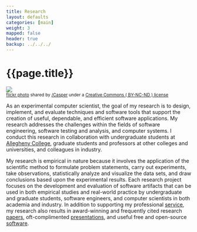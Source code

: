 ```yaml
---
title: Research
layout: defaults
categories: [main]
weight: 3
mapped: false
header: true
backup: ../../../
---
```


# {{page.title}}

<a title="Color Test #4a" href="http://flickr.com/photos/multichrome/7029911579"><img class="img-responsive-tight" src="http://farm8.static.flickr.com/7280/7029911579_0ddd6e8352_z.jpg" /></a><br /><small><a title="Color Test #4a" href="http://flickr.com/photos/multichrome/7029911579">flickr photo</a> shared by <a href="http://flickr.com/people/multichrome">/Casper</a> under a <a href="http://creativecommons.org/licenses/by-nc-nd/2.0/">Creative Commons ( BY-NC-ND ) license</a> </small>

As an experimental computer scientist, the goal of my research is to design, implement, and evaluate techniques and
software tools that support the creation of useful, dependable, and efficient software applications. My research
addresses the challenges within the fields of software engineering, software testing and analysis, and computer systems.
I conduct this research in collaboration with undergraduate students at [Allegheny College](http://www.allegheny.edu),
graduate students and professors at other colleges and universities, and colleagues in industry.

My research is empirical in nature because it involves the application of the scientific method to formulate problem
statements, carry out experiments, take observations, statistically analyze and visualize the data sets, and draw
conclusions based upon the experimental results. Each research project focuses on the development and evaluation of
software artifacts that can be used in both empirical studies and real-world practice by undergraduate and graduate
students, software engineers, and computer scientists in both academia and industry. In addition to supporting my
professional [service]({{site.baseurl}}service/), my research also results in award-winning and frequently cited research
[papers]({{site.baseurl}}research/papers/), oft-complimented [presentations]({{site.baseurl}}research/presentations/),
and useful free and open-source [software]({{site.baseurl}}software/).


